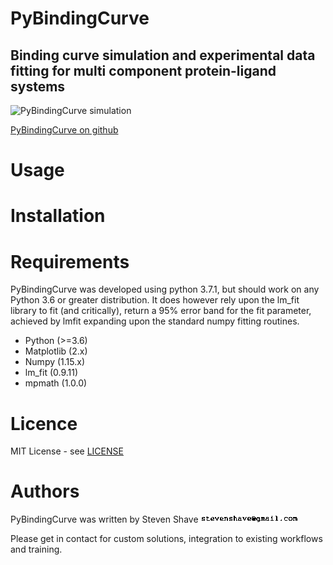 # PyBindingCurve
Binding curve simulation and experimental data fitting for multi component protein-ligand systems
--

![PyBindingCurve simulation](https://raw.githubusercontent.com/stevenshave/pybindingcurve/master/pybindingcurve_logo.png "Breaking a dimer")

[PyBindingCurve on github](https://github.com/stevenshave/pybindingcurve)

# Usage

# Installation


# Requirements
PyBindingCurve was developed using python 3.7.1, but should work on any Python 3.6 or greater distribution.  It does however rely upon the lm_fit library to fit (and critically), return a 95% error band for the fit parameter, achieved by lmfit expanding upon the standard numpy fitting routines.
* Python (>=3.6)
* Matplotlib (2.x)
* Numpy (1.15.x)
* lm_fit (0.9.11)
* mpmath (1.0.0)

# Licence
MIT License - see 
[LICENSE](LICENSE)


# Authors
PyBindingCurve was written by Steven Shave 
![](email-address-image.gif)


Please get in contact for custom solutions, integration to existing workflows and training.


